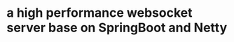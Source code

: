 a high performance <strong>websocket server</strong> base on SpringBoot and Netty<br/>
===============

